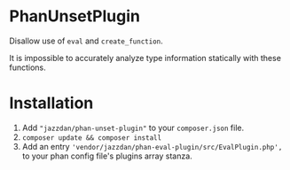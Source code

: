 # PhanUnsetPlugin

Disallow use of `eval` and `create_function`.

It is impossible to accurately analyze type information statically with these functions.

# Installation
1. Add `"jazzdan/phan-unset-plugin"` to your `composer.json` file.
2. `composer update && composer install`
3. Add an entry `'vendor/jazzdan/phan-eval-plugin/src/EvalPlugin.php',` to your phan config file's plugins array stanza.
